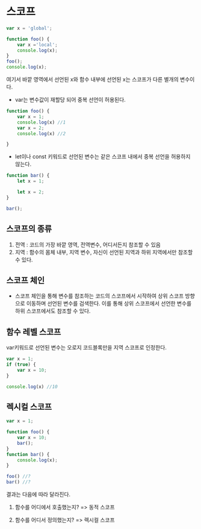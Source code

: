 # 스코프
```javascript
var x = 'global';

function foo() {
    var x ='local';
    console.log(x);
}
foo();
console.log(x);

```
여기서 바깥 영역에서 선언된 x와 함수 내부에 선언된 x는 스코프가 다른 별개의 변수이다. 


- var는 변수값이 재할당 되어 중복 선언이 허용된다. 
```javascript
function foo() {
    var x = 1;
    console.log(x) //1
    var x = 2;
    console.log(x) //2

}

```

- let이나 const 키워드로 선언된 변수는 같은 스코프 내에서 중복 선언을 허용하지 않는다. 

```javascript
function bar() {
    let x = 1;

    let x = 2;
}

bar();

```

## 스코프의 종류
1. 전역 : 코드의 가장 바깥 영역, 전역변수, 어디서든지 참조할 수 있음
2. 지역 : 함수의 몸체 내부, 지역 변수, 자신이 선언된 지역과 하위 지역에서만 참조할 수 있다. 

## 스코프 체인
- 스코프 체인을 통해 변수를 참조하는 코드의 스코프에서 시작하여 상위 스코프 방향으로 이동하며 선언된 변수를 검색한다. 이를 통해 상위 스코프에서 선언한 변수를 하위 스코프에서도 참조할 수 있다. 

## 함수 레벨 스코프
var키워드로 선언된 변수는 오로지 코드블록만을 지역 스코프로 인정한다. 

```javascript
var x = 1;
if (true) {
    var x = 10;
}

console.log(x) //10

```


## 렉시컬 스코프

```javascript
var x = 1;

function foo() {
    var x = 10;
    bar();
}
function bar() {
    console.log(x);
}

foo() //?
bar() //?
```
결과는 다음에 따라 달라진다. 
1. 함수를 어디에서 호출했는지?  => 동적 스코프

2. 함수를 어디서 정의했는지? => 렉시컬 스코프<br/>
